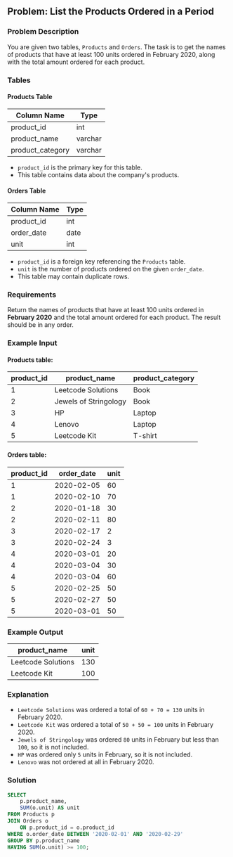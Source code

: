 ## Problem: List the Products Ordered in a Period

### Problem Description

You are given two tables, `Products` and `Orders`. The task is to get the names of products that have at least 100 units ordered in February 2020, along with the total amount ordered for each product.

### Tables

#### Products Table

| Column Name     | Type     |
|-----------------|----------|
| product_id      | int      |
| product_name    | varchar  |
| product_category| varchar  |

- `product_id` is the primary key for this table.
- This table contains data about the company's products.

#### Orders Table

| Column Name     | Type     |
|-----------------|----------|
| product_id      | int      |
| order_date      | date     |
| unit            | int      |

- `product_id` is a foreign key referencing the `Products` table.
- `unit` is the number of products ordered on the given `order_date`.
- This table may contain duplicate rows.

### Requirements

Return the names of products that have at least 100 units ordered in **February 2020** and the total amount ordered for each product. The result should be in any order.

### Example Input

#### Products table:

| product_id | product_name          | product_category |
|------------|-----------------------|------------------|
| 1          | Leetcode Solutions    | Book             |
| 2          | Jewels of Stringology | Book             |
| 3          | HP                    | Laptop           |
| 4          | Lenovo                | Laptop           |
| 5          | Leetcode Kit          | T-shirt          |

#### Orders table:

| product_id | order_date  | unit |
|------------|-------------|------|
| 1          | 2020-02-05  | 60   |
| 1          | 2020-02-10  | 70   |
| 2          | 2020-01-18  | 30   |
| 2          | 2020-02-11  | 80   |
| 3          | 2020-02-17  | 2    |
| 3          | 2020-02-24  | 3    |
| 4          | 2020-03-01  | 20   |
| 4          | 2020-03-04  | 30   |
| 4          | 2020-03-04  | 60   |
| 5          | 2020-02-25  | 50   |
| 5          | 2020-02-27  | 50   |
| 5          | 2020-03-01  | 50   |

### Example Output

| product_name       | unit |
|--------------------|------|
| Leetcode Solutions | 130  |
| Leetcode Kit       | 100  |

### Explanation

- `Leetcode Solutions` was ordered a total of `60 + 70 = 130` units in February 2020.
- `Leetcode Kit` was ordered a total of `50 + 50 = 100` units in February 2020.
- `Jewels of Stringology` was ordered `80` units in February but less than `100`, so it is not included.
- `HP` was ordered only `5` units in February, so it is not included.
- `Lenovo` was not ordered at all in February 2020.

### Solution

```sql
SELECT 
    p.product_name, 
    SUM(o.unit) AS unit
FROM Products p
JOIN Orders o
    ON p.product_id = o.product_id
WHERE o.order_date BETWEEN '2020-02-01' AND '2020-02-29'
GROUP BY p.product_name
HAVING SUM(o.unit) >= 100;
